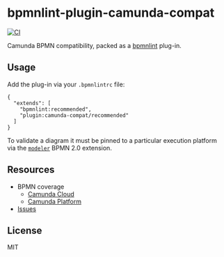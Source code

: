 # bpmnlint-plugin-camunda-compat

[![CI](https://github.com/camunda/bpmnlint-plugin-camunda-compat/workflows/CI/badge.svg)](https://github.com/camunda/bpmnlint-plugin-camunda-compat/actions?query=workflow%3ACI)

Camunda BPMN compatibility, packed as a [bpmnlint](https://github.com/bpmn-io/bpmnlint) plug-in.


## Usage

Add the plug-in via your `.bpmnlintrc` file:

```
{
  "extends": [
    "bpmnlint:recommended",
    "plugin:camunda-compat/recommended"
  ]
}
```

To validate a diagram it must be pinned to a particular execution platform via the [`modeler`](https://github.com/camunda/modeler-moddle) BPMN 2.0 extension.


## Resources

* BPMN coverage
    * [Camunda Cloud](https://docs.camunda.io/docs/reference/bpmn-processes/bpmn-coverage/)
    * [Camunda Platform](https://docs.camunda.org/manual/latest/reference/bpmn20/)
* [Issues](https://github.com/camunda/bpmnlint-plugin-camunda-compat/issues)


## License

MIT
